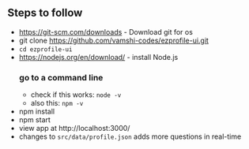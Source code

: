 ## Steps to follow
- https://git-scm.com/downloads - Download git for os
- git clone https://github.com/vamshi-codes/ezprofile-ui.git
- `cd ezprofile-ui`
- https://nodejs.org/en/download/ - install Node.js
  ### go to a command line
  - check if this works: `node -v`
  - also this: `npm -v`
- npm install
- npm start
- view app at http://localhost:3000/
- changes to `src/data/profile.json` adds more questions in real-time
